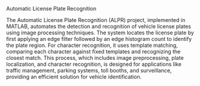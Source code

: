 Automatic License Plate Recognition

The Automatic License Plate Recognition (ALPR) project, implemented in MATLAB, automates the detection and recognition of vehicle license plates using image processing techniques. The system locates the license plate by first applying an edge filter followed by an edge histogram count to identify the plate region. For character recognition, it uses template matching, comparing each character against fixed templates and recognizing the closest match. This process, which includes image preprocessing, plate localization, and character recognition, is designed for applications like traffic management, parking systems, toll booths, and surveillance, providing an efficient solution for vehicle identification.
